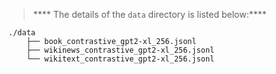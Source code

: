 > **** The details of the `data` directory is listed below:****
```shell
./data
    ├── book_contrastive_gpt2-xl_256.jsonl       
    ├── wikinews_contrastive_gpt2-xl_256.jsonl
    └── wikitext_contrastive_gpt2-xl_256.jsonl
```